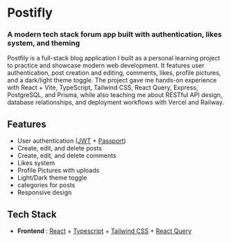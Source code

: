 # Postifly
### A modern tech stack forum app built with authentication, likes system, and theming

Postfily is a full-stack blog application I built as a personal learning project to practice and showcase modern web development. It features user authentication, post creation and editing, comments, likes, profile pictures, and a dark/light theme toggle. The project gave me hands-on experience with React + Vite, TypeScript, Tailwind CSS, React Query, Express, PostgreSQL, and Prisma, while also teaching me about RESTful API design, database relationships, and deployment workflows with Vercel and Railway.

## Features

* User authentication ([JWT](https://www.jwt.io/) + [Passport](https://www.passportjs.org/))
* Create, edit, and delete posts
* Create, edit, and delete comments
* Likes system
* Profile Pictures with uploads
* Light/Dark theme toggle
* categories for posts
* Responsive design

## Tech Stack
* **Frontend** : [React](https://react.dev/) + [Typescript](https://www.typescriptlang.org/) + [Tailwind CSS](https://tailwindcss.com/) + [React Query](https://tanstack.com/query/latest)
